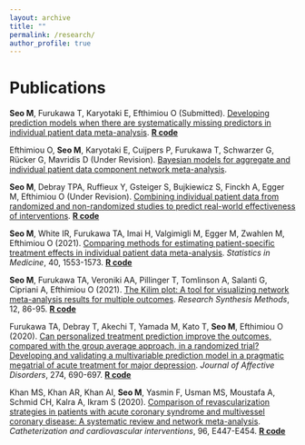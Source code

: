 ```yaml
---
layout: archive
title: ""
permalink: /research/
author_profile: true
---
```


# Publications

**Seo M**, Furukawa T, Karyotaki E, Efthimiou O (Submitted).
<ins>Developing prediction models when there are systematically missing predictors in individual patient 
data meta-analysis</ins>. **[R code](https://github.com/MikeJSeo/phd/tree/master/missing)**

Efthimiou O, **Seo M**, Karyotaki E, Cuijpers P, Furukawa T, Schwarzer G, Rücker G, Mavridis D (Under Revision).
<ins>Bayesian models for aggregate and individual patient data component network meta-analysis</ins>.

**Seo M**, Debray TPA, Ruffieux Y, Gsteiger S, Bujkiewicz S, Finckh A, Egger M, Efthimiou O (Under Revision).
<ins>Combining individual patient data from randomized and non-randomized studies to predict
real-world effectiveness of interventions</ins>. **[R code](https://github.com/MikeJSeo/phd/tree/master/ra)**

**Seo M**, White IR, Furukawa TA, Imai H, Valgimigli M, Egger M, Zwahlen M, Efthimiou O (2021). 
<ins>[Comparing methods for estimating patient-specific treatment effects in individual patient
data meta-analysis](https://onlinelibrary.wiley.com/doi/full/10.1002/sim.8859)</ins>.<em> Statistics in Medicine</em>, 40, 1553-1573. **[R code](https://github.com/MikeJSeo/phd/tree/master/shrinkage)**

**Seo M**, Furukawa TA, Veroniki AA, Pillinger T, Tomlinson A, Salanti G, Cipriani A, Efthimiou O (2021).
<ins>[The Kilim plot: A tool for visualizing network meta-analysis results for multiple outcomes](https://onlinelibrary.wiley.com/doi/abs/10.1002/jrsm.1428)</ins>.
<em> Research Synthesis Methods</em>, 12, 86-95. **[R code](https://github.com/MikeJSeo/phd/tree/master/kilim)**

Furukawa TA, Debray T, Akechi T, Yamada M, Kato T, **Seo M**, Efthimiou O (2020).
<ins>[Can personalized treatment prediction improve the outcomes, compared with the group average approach, in a randomized
trial? Developing and validating a multivariable prediction model in a pragmatic megatrial of acute
treatment for major depression](https://www.sciencedirect.com/science/article/abs/pii/S0165032720300975)</ins>. 
<em>Journal of Affective Disorders</em>, 274, 690-697. **[R code](https://github.com/MikeJSeo/phd/tree/master/sund)**

Khan MS, Khan AR, Khan AI, **Seo M**, Yasmin F, Usman MS, Moustafa A, Schmid CH, Kalra A, Ikram S (2020).
<ins>[Comparison of revascularization strategies in patients with acute coronary syndrome and
multivessel coronary disease: A systematic review and network meta-analysis](https://onlinelibrary.wiley.com/doi/abs/10.1002/ccd.28855)</ins>. 
<em>Catheterization and cardiovascular interventions</em>, 96, E447-E454. **[R code](https://github.com/MikeJSeo/phd/tree/master/revascularization)**